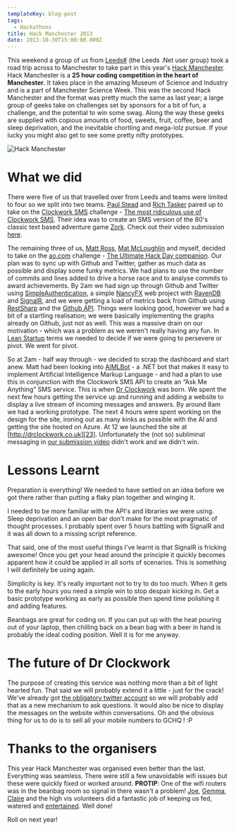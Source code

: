 ```yaml
---
templateKey: blog-post
tags:
  - Hackathons
title: Hack Manchester 2013
date: 2013-10-30T15:00:00.000Z
---
```


This weekend a group of us from [Leeds#][1] (the Leeds .Net user group) took a road trip across to Manchester to take part in this year's [Hack Manchester][2]. Hack Manchester is a **25 hour coding competition in the heart of Manchester**. It takes place in the amazing Museum of Science and Industry and is a part of Manchester Science Week. This was the second Hack Manchester and the format was pretty much the same as last year; a large group of geeks take on challenges set by sponsors for a bit of fun, a challenge, and the potential to win some swag. Along the way these geeks are supplied with copious amounts of food, sweets, fruit, coffee, beer and sleep deprivation, and the inevitable chortling and mega-lolz pursue. If your lucky you might also get to see some pretty nifty prototypes.

![Hack Manchester][3]

<!--excerpt-->

What we did
========

There were five of us that travelled over from Leeds and teams were limited to four so we split into two teams. [Paul Stead][4] and [Rich Tasker][5] paired up to take on the [Clockwork SMS][6] challenge - [The most ridiculous use of Clockwork SMS][7]. Their idea was to create an SMS version of the 80's classic text based adventure game [Zork][8]. Check out their video submission [here][9].

The remaining three of us, [Matt Ross][10], [Mat McLoughlin][11] and myself, decided to take on the [ao.com][12] challenge - [The Ultimate Hack Day companion][13]. Our plan was to sync up with Github and Twitter, gather as much data as possible and display some funky metrics. We had plans to use the number of commits and lines added to drive a horse race and to analyse commits to award achievements. By 2am we had sign up through Github and Twitter using [SimpleAuthentication][14], a simple [NancyFX][15] web project with [RavenDB][16] and [SignalR,][17] and we were getting a load of metrics back from Github using [RestSharp][18] and the [Github API][19]. Things were looking good, however we had a bit of a startling realisation; we were basically implementing the graphs already on Github, just not as well. This was a massive drain on our motivation - which was a problem as we weren't really having any fun. In [Lean Startup][20] terms we needed to decide if we were going to persevere or pivot. We went for pivot.

So at 2am - half way through - we decided to scrap the dashboard and start anew. Matt had been looking into [AIMLBot][21] - a .NET bot that makes it easy to implement Artificial Intelligence Markup Language - and had a plan to use this in conjunction with the Clockwork SMS API to create an “Ask Me Anything” SMS service. This is when [Dr Clockwork][22] was born. We spent the next few hours getting the service up and running and adding a website to display a live stream of incoming messages and answers. By around 8am we had a working prototype. The next 4 hours were spent working on the design for the site, ironing out as many kinks as possible with the AI and getting the site hosted on Azure. At 12 we launched the site at [http://drclockwork.co.uk][23]. Unfortunately the (not so) subliminal messaging in [our submission video][24] didn't work and we didn't win.

Lessons Learnt
==========

Preparation is everything! We needed to have settled on an idea before we got there rather than putting a flaky plan together and winging it.

I needed to be more familiar with the API's and libraries we were using. Sleep deprivation and an open bar don't make for the most pragmatic of thought processes. I probably spent over 5 hours battling with SignalR and it was all down to a missing script reference.

That said, one of the most useful things I've learnt is that SignalR is fricking awesome! Once you get your head around the principle it quickly becomes apparent how it could be applied in all sorts of scenarios. This is something I will definitely be using again.

Simplicity is key. It's really important not to try to do too much. When it gets to the early hours you need a simple win to stop despair kicking in. Get a basic prototype working as early as possible then spend time polishing it and adding features.

Beanbags are great for coding on. If you can put up with the heat pouring out of your laptop, then chilling back on a bean bag with a beer in hand is probably the ideal coding position. Well it is for me anyway.

The future of Dr Clockwork
=================

The purpose of creating this service was nothing more than a bit of light hearted fun. That said we will probably extend it a little - just for the crack! We've already got [the obligatory twitter account][25] so we will probably add that as a new mechanism to ask questions. It would also be nice to display the messages on the website within conversations. Oh and the obvious thing for us to do is to sell all your mobile numbers to GCHQ ! :P

Thanks to the organisers
================

This year Hack Manchester was organised even better than the last. Everything was seamless. There were still a few unavoidable wifi issues but these were quickly fixed or worked around. **PROTIP**: One of the wifi routers was in the beanbag room so signal in there wasn't a problem! [Joe][27], [Gemma][28], [Claire][29] and the high vis volunteers did a fantastic job of keeping us fed, watered and [entertained][30]. Well done!

Roll on next year!

   [1]: http://leeds-sharp.org/
   [2]: http://www.hackmanchester.com/
   [3]: /../images/hackManchester.png
   [4]: https://twitter.com/pauljstead
   [5]: https://twitter.com/ritasker
   [6]: http://www.clockworksms.com/
   [7]: http://www.clockworksms.com/blog/hack-manchester-challenge/
   [8]: http://en.wikipedia.org/wiki/Zork
   [9]: http://www.youtube.com/watch?v=DZ3WE2z_HXs&amp;feature=youtu.be
   [10]: https://twitter.com/autonomatt
   [11]: https://twitter.com/mat_mcloughlin
   [12]: http://ao.com/
   [13]: http://blog.hackmanchester.com/post/63387766561/challenge-from-ao-com
   [14]: https://github.com/SimpleAuthentication/SimpleAuthentication
   [15]: http://nancyfx.org/
   [16]: http://ravendb.net/
   [17]: http://signalr.net/
   [18]: http://restsharp.org/
   [19]: http://developer.github.com/v3/
   [20]: http://en.wikipedia.org/wiki/Lean_Startup
   [21]: http://aimlbot.sourceforge.net/
   [22]: /../images/dr-clockwork-logo-2.png
   [23]: http://drclockwork.co.uk/
   [24]: https://vimeo.com/77905665
   [25]: https://twitter.com/dr_clockwork (Dr Clockwork)
   [26]: /../images/smilies/icon_razz.gif
   [27]: https://twitter.com/theallseeingpie
   [28]: https://twitter.com/ruby_gem
   [29]: https://twitter.com/squarejazz
   [30]: http://www.youtube.com/watch?v=ZDOmm9d6V9A
  
